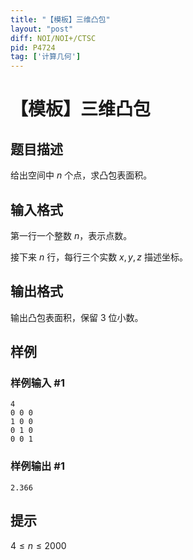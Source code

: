 ```yaml
---
title: "【模板】三维凸包"
layout: "post"
diff: NOI/NOI+/CTSC
pid: P4724
tag: ['计算几何']
---
```

# 【模板】三维凸包
## 题目描述

给出空间中 $n$ 个点，求凸包表面积。
## 输入格式

第一行一个整数 $n$，表示点数。

接下来 $n$ 行，每行三个实数 $x, y, z$ 描述坐标。

## 输出格式

输出凸包表面积，保留 $3$ 位小数。
## 样例

### 样例输入 #1
```
4 
0 0 0
1 0 0
0 1 0
0 0 1
```
### 样例输出 #1
```
2.366
```
## 提示

$4 \le n \le 2000$
